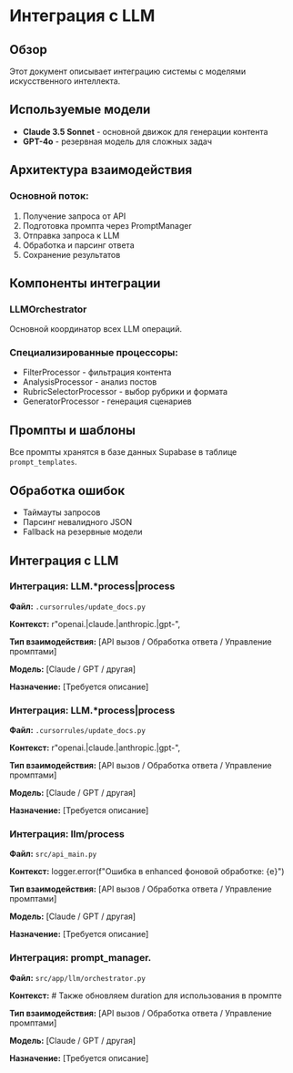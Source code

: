 # Интеграция с LLM

## Обзор

Этот документ описывает интеграцию системы с моделями искусственного интеллекта.

## Используемые модели

- **Claude 3.5 Sonnet** - основной движок для генерации контента
- **GPT-4o** - резервная модель для сложных задач

## Архитектура взаимодействия

### Основной поток:
1. Получение запроса от API
2. Подготовка промпта через PromptManager
3. Отправка запроса к LLM
4. Обработка и парсинг ответа
5. Сохранение результатов

## Компоненты интеграции

### LLMOrchestrator
Основной координатор всех LLM операций.

### Специализированные процессоры:
- FilterProcessor - фильтрация контента
- AnalysisProcessor - анализ постов
- RubricSelectorProcessor - выбор рубрики и формата
- GeneratorProcessor - генерация сценариев

## Промпты и шаблоны

Все промпты хранятся в базе данных Supabase в таблице `prompt_templates`.

## Обработка ошибок

- Таймауты запросов
- Парсинг невалидного JSON
- Fallback на резервные модели

## Интеграция с LLM

### Интеграция: LLM.*process|process

**Файл:** `.cursorrules/update_docs.py`

**Контекст:**             r"openai\.|claude\.|anthropic\.|gpt-",

**Тип взаимодействия:** [API вызов / Обработка ответа / Управление промптами]

**Модель:** [Claude / GPT / другая]

**Назначение:** [Требуется описание]


### Интеграция: LLM.*process|process

**Файл:** `.cursorrules/update_docs.py`

**Контекст:**             r"openai\.|claude\.|anthropic\.|gpt-",

**Тип взаимодействия:** [API вызов / Обработка ответа / Управление промптами]

**Модель:** [Claude / GPT / другая]

**Назначение:** [Требуется описание]


### Интеграция: llm/process

**Файл:** `src/api_main.py`

**Контекст:**         logger.error(f"Ошибка в enhanced фоновой обработке: {e}")

**Тип взаимодействия:** [API вызов / Обработка ответа / Управление промптами]

**Модель:** [Claude / GPT / другая]

**Назначение:** [Требуется описание]


### Интеграция: prompt_manager.

**Файл:** `src/app/llm/orchestrator.py`

**Контекст:**                             # Также обновляем duration для использования в промпте

**Тип взаимодействия:** [API вызов / Обработка ответа / Управление промптами]

**Модель:** [Claude / GPT / другая]

**Назначение:** [Требуется описание]

